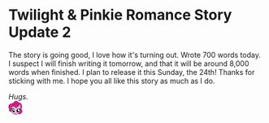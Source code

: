 # Twilight & Pinkie Romance Story Update 2

The story is going good, I love how it's turning out. Wrote 700 words today.
I suspect I will finish writing it tomorrow, and that it will be around 8,000 words when finished.
I plan to release it this Sunday, the 24th!
Thanks for sticking with me. I hope you all like this story as much as I do.

*Hugs.*  
![:pinkiesmile:](../../../emotes/pinkiesmile.png)